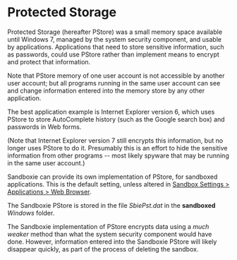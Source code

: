 # Protected Storage

Protected Storage (hereafter PStore) was a small memory space available until Windows 7, managed by the system security component, and usable by applications. Applications that need to store sensitive information, such as passwords, could use PStore rather than implement means to encrypt and protect that information.

Note that PStore memory of one user account is not accessible by another user account; but all programs running in the same user account can see and change information entered into the memory store by any other application.

The best application example is Internet Explorer version 6, which uses PStore to store AutoComplete history (such as the Google search box) and passwords in Web forms.

(Note that Internet Explorer version 7 still encrypts this information, but no longer uses PStore to do it. Presumably this is an effort to hide the sensitive information from other programs -- most likely spyware that may be running in the same user account.)

Sandboxie can provide its own implementation of PStore, for sandboxed applications. This is the default setting, unless altered in [Sandbox Settings > Applications > Web Browser](ApplicationsSettings.md#web-browser).

The Sandboxie PStore is stored in the file _SbiePst.dat_ in the **sandboxed** _Windows_ folder.

The Sandboxie implementation of PStore encrypts data using a _much weaker_ method than what the system security component would have done. However, information entered into the Sandboxie PStore will likely disappear quickly, as part of the process of deleting the sandbox.
